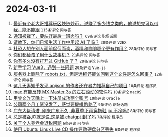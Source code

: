 # 2024-03-11

1. [最近有个老大哥推荐玩区块链炒币，说赚了多少钱之类的，他说想完可以带我，能不能跟](https://www.v2ex.com/t/1022388) `115条评论` `问与答`
1. [通知被裁了，要站好最后一班岗吗？](https://www.v2ex.com/t/1022407) `69条评论` `职场话题`
1. [请教下，你们日常生活工作中用起 AI 了吗？](https://www.v2ex.com/t/1022384) `30条评论` `V2EX`
1. [社恐人想在别人面前侃侃而谈，酒精和咖啡哪个更有作用？](https://www.v2ex.com/t/1022389) `28条评论` `问与答`
1. [你们都给孩子用什么故事机？](https://www.v2ex.com/t/1022394) `21条评论` `问与答`
1. [你有多久没有打开过 GitHub 了？](https://www.v2ex.com/t/1022397) `20条评论` `问与答`
1. [新手学习 Vue3，遇到一些问题](https://www.v2ex.com/t/1022390) `20条评论` `Vue.js`
1. [服务器上删除了 robots.txt，但是远程还能访问到这个文件是怎么回事？](https://www.v2ex.com/t/1022413) `12条评论` `问与答`
1. [这几天逛知乎发现 apijson 的作者还在暴力推荐自己的项目](https://www.v2ex.com/t/1022435) `10条评论` `程序员`
1. [mac 有能反转 MX Master 3s 的左右滚动的软件吗](https://www.v2ex.com/t/1022405) `10条评论` `macOS`
1. [甲骨文昨天晚上一下注册成功两个账号](https://www.v2ex.com/t/1022387) `10条评论` `Oracle`
1. [公司两个月工资没发了，感觉要提桶跑路了](https://www.v2ex.com/t/1022421) `9条评论` `职场话题`
1. [广东大佬请进, 刚来广东不久, 非夏季下雨穿拖鞋 jio 不冷吗?](https://www.v2ex.com/t/1022417) `8条评论` `问与答`
1. [总是被吞,咋就是说,这是被 chatgpt 封了吗](https://www.v2ex.com/t/1022410) `7条评论` `程序员`
1. [关于个人养老金退税问题](https://www.v2ex.com/t/1022423) `6条评论` `问与答`
1. [使用 Ubuntu Linux Live CD 操作导致硬盘分区丢失](https://www.v2ex.com/t/1022386) `6条评论` `程序员`
